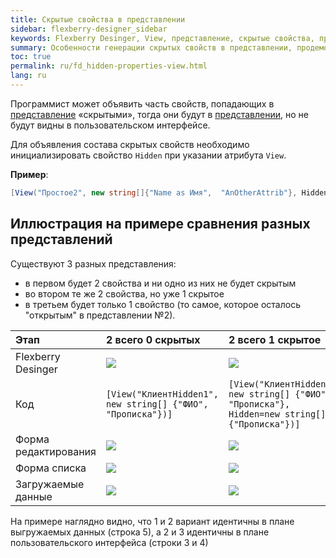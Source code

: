 ```yaml
---
title: Скрытые свойства в представлении
sidebar: flexberry-designer_sidebar
keywords: Flexberry Desinger, View, представление, скрытые свойства, пример
summary: Особенности генерации скрытых свойств в представлении, продемонстрированные на примере
toc: true
permalink: ru/fd_hidden-properties-view.html
lang: ru
---
```


Программист может объявить часть свойств, попадающих в [представление](fd_view-definition.html) «скрытыми», тогда они будут в [представлении](fd_view-definition.html), но не будут видны в пользовательском интерфейсе.

Для объявления состава скрытых свойств необходимо инициализировать свойство `Hidden` при указании атрибута `View`.

__Пример__:

```csharp
[View("Простое2", new string[]{"Name as Имя",  "AnOtherAttrib"}, Hidden=new string[]{"AnOtherAttrib"})]
```

## Иллюстрация на примере сравнения разных представлений

Существуют 3 разных представления:

* в первом будет 2 свойства и ни одно из них не будет скрытым
* во втором те же 2 свойства, но уже 1 скрытое
* в третьем будет только 1 свойство (то самое, которое осталось "открытым" в представлении №2).

Этап | 2 всего 0 скрытых | 2 всего 1 скрытое | 1 всего 0 скрытых
:------------------|:-----------------------------|:--------------------------|:----------------------------
Flexberry Desinger | ![](/images/pages/products/flexberry-designer/class-diagram/client-hidden-1-view.png) | ![](/images/pages/products/flexberry-designer/class-diagram/client-hidden-2-view.png) | ![](/images/pages/products/flexberry-designer/class-diagram/client-hidden-3-view.png)
Код | ``` [View("КлиентHidden1", new string[] {"ФИО", "Прописка"})] ```| ``` [View("КлиентHidden2", new string[] {"ФИО", "Прописка"}, Hidden=new string[] {"Прописка"})] ```| ``` [View("КлиентHidden3", new string[] {"ФИО"})] ```
Форма редактирования | ![](/images/pages/products/flexberry-designer/class-diagram/client-hidden-1-e.png) | ![](/images/pages/products/flexberry-designer/class-diagram/client-hidden-2-e.png) | ![](/images/pages/products/flexberry-designer/class-diagram/client-hidden-3-e.png)
Форма списка | ![](/images/pages/products/flexberry-designer/class-diagram/client-hidden-1-l.png) | ![](/images/pages/products/flexberry-designer/class-diagram/client-hidden-2-l.png) | ![](/images/pages/products/flexberry-designer/class-diagram/client-hidden-3-l.png)
Загружаемые данные | ![](/images/pages/products/flexberry-designer/class-diagram/client-hidden-1-data.png) | ![](/images/pages/products/flexberry-designer/class-diagram/client-hidden-2-data.png) | ![](/images/pages/products/flexberry-designer/class-diagram/client-hidden-3-data.png)

На примере наглядно видно, что 1 и 2 вариант идентичны в плане выгружаемых данных (строка 5), а 2 и 3 идентичны в плане пользовательского интерфейса (строки 3 и 4)